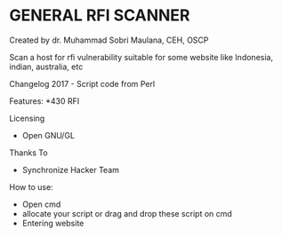 
GENERAL RFI SCANNER
============================
Created by dr. Muhammad Sobri Maulana, CEH, OSCP

Scan a host for rfi vulnerability
suitable for some website like Indonesia, indian, australia, etc

Changelog
2017 - Script code from Perl

Features:
*430 RFI

Licensing
* Open GNU/GL

Thanks To
* Synchronize Hacker Team

How to use:
* Open cmd
* allocate your script or drag and drop these script on cmd
* Entering website


 